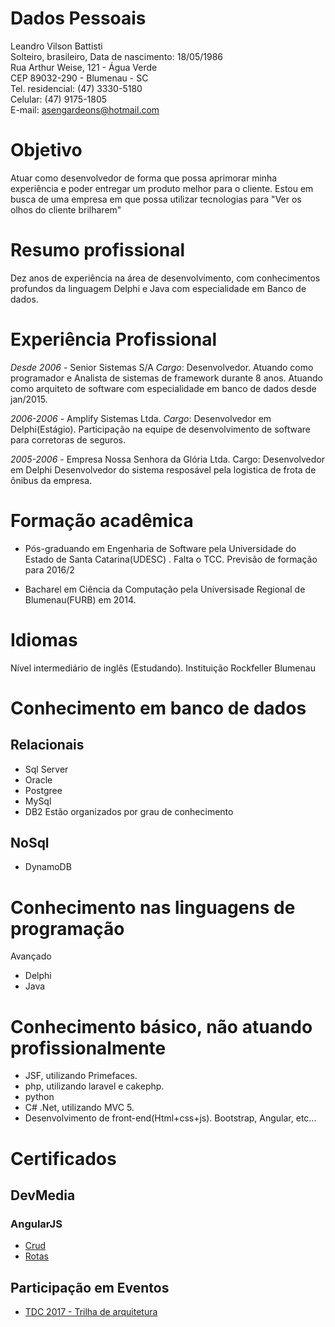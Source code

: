 # Dados Pessoais

Leandro Vilson Battisti  
Solteiro, brasileiro,
Data de nascimento: 18/05/1986  
Rua Arthur Weise, 121 - Água Verde  
CEP 89032-290 - Blumenau - SC  
Tel. residencial: (47) 3330-5180  
Celular: (47) 9175-1805  
E-mail: asengardeons@hotmail.com  

# Objetivo
Atuar como desenvolvedor de forma que possa aprimorar minha experiência e poder entregar um produto melhor para o cliente.
Estou em busca de uma empresa em que possa utilizar tecnologias para "Ver os olhos do cliente brilharem"

# Resumo profissional
Dez anos de experiência na área de desenvolvimento, com conhecimentos profundos da linguagem Delphi e Java com especialidade em Banco de dados.

# Experiência Profissional
*Desde 2006* - Senior Sistemas S/A
*Cargo*: Desenvolvedor. Atuando como programador e Analista de sistemas de framework durante 8 anos.
Atuando como arquiteto de software com especialidade em banco de dados desde jan/2015.

*2006-2006* - Amplify Sistemas Ltda.
*Cargo*: Desenvolvedor em Delphi(Estágio).
Participação na equipe de desenvolvimento  de software para corretoras de seguros.

*2005-2006* - Empresa Nossa Senhora da Glória Ltda.
Cargo: Desenvolvedor em Delphi
Desenvolvedor do sistema resposável pela logistica de frota de ônibus da empresa.

# Formação acadêmica
- Pós-graduando em Engenharia de Software pela Universidade do Estado de Santa Catarina(UDESC) . Falta o TCC. Previsão de formação para 2016/2

- Bacharel em Ciência da Computação pela Universisade Regional de Blumenau(FURB) em 2014.


# Idiomas
Nível intermediário de inglês (Estudando). Instituição Rockfeller Blumenau

# Conhecimento em banco de dados
## Relacionais
- Sql Server
- Oracle
- Postgree
- MySql
- DB2
Estão organizados por grau de conhecimento

## NoSql
- DynamoDB

# Conhecimento nas linguagens de programação
Avançado
- Delphi
- Java

# Conhecimento básico, não atuando profissionalmente
- JSF, utilizando Primefaces.
- php, utilizando laravel e cakephp.
- python
- C# .Net, utilizando MVC 5.
- Desenvolvimento de front-end(Html+css+js). Bootstrap, Angular, etc...

# Certificados

## DevMedia
### AngularJS
* [Crud](certificados/Certificado-Devmedia-crud-angularjs.pdf)
* [Rotas](certificados/Certificado-Devmedia-rotas-angularjs.pdf)
## Participação em Eventos
* [TDC 2017 - Trilha de arquitetura](certificados//certificadoTDC2017Floripa-Arquitetura.pdf)
